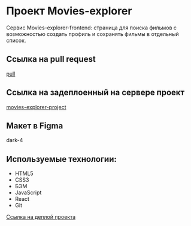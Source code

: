 # Проект Movies-explorer

Сервис Movies-explorer-frontend: страница для поиска фильмов с возможностью создать профиль и сохранять фильмы в отдельный список.

## Ссылка на pull request
[pull](https://github.com/NinaKhomich/movies-explorer-frontend/pull/2)

## Ссылка на задеплоенный на сервере проект
[movies-explorer-project](https://movies-explorer-project.nomoreparties.co/)

## Макет в Figma
dark-4

## Используемые технологии:

* HTML5
* CSS3
* БЭМ
* JavaScript
* React
* Git

[Ссылка на деплой проекта](movies-explorer-project.nomoreparties.co)